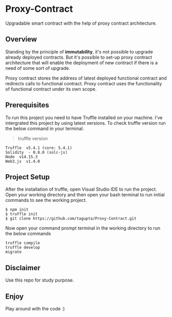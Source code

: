 # Proxy-Contract
Upgradable smart contract with the help of proxy contract architecture.

## Overview
Standing by the principle of **immutability**, it's not possible to upgrade already deployed contracts. But it's possible to set-up proxy contract architecture that will enable the deployment of new contract if there is a need of some sort of upgrade.

Proxy contract stores the address of latest deployed functional contract and redirects calls to functional contract. Proxy contract uses the functionality of functional contract 
under its own scope.

## Prerequisites
To run this project you need to have Truffle installed on your machine. I've intergrated this project by using latest versions. To check truffle version run the below command in your 
terminal.
> truffle version
```
Truffle  v5.4.1 (core: 5.4.1)
Solidity  - 0.8.0 (solc-js)
Node  v14.15.3
Web3.js  v1.4.0
```
## Project Setup
After the installation of truffle, open Visual Studio IDE to run the project. Open your working directory and then open your bash terminal to run initial commands to see the working project.
```
$ npm init
$ truffle init
$ git clone https://github.com/tagupta/Proxy-Contract.git
```
Now open your command prompt terminal in the working directory to run the below commands 
```
truffle compile
truffle develop
migrate
```
## Disclaimer
Use this repo for study purpose.

## Enjoy
Play around with the code :)


